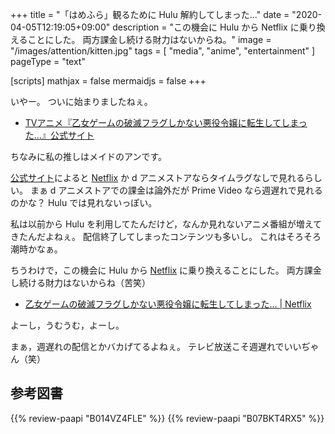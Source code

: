 +++
title = "「はめふら」観るために Hulu 解約してしまった..."
date =  "2020-04-05T12:19:05+09:00"
description = "この機会に Hulu から Netflix に乗り換えることにした。 両方課金し続ける財力はないからね。"
image = "/images/attention/kitten.jpg"
tags = [ "media", "anime", "entertainment" ]
pageType = "text"

[scripts]
  mathjax = false
  mermaidjs = false
+++

いやー。
ついに始まりましたねぇ。

- [TVアニメ『乙女ゲームの破滅フラグしかない悪役令嬢に転生してしまった…』公式サイト](https://hamehura-anime.com/)

ちなみに私の推しはメイドのアンです。

[公式サイト]によると [Netflix] か d アニメストアならタイムラグなしで見れるらしい。
まぁ d アニメストアでの課金は論外だが Prime Video なら週遅れで見れるのかな？ Hulu では見れないっぽい。

私は以前から Hulu を利用してたんだけど，なんか見れないアニメ番組が増えてきたんだよねぇ。
配信終了してしまったコンテンツも多いし。
これはそろそろ潮時かなぁ。

ちうわけで，この機会に Hulu から [Netflix] に乗り換えることにした。
両方課金し続ける財力はないからね（苦笑）

- [乙女ゲームの破滅フラグしかない悪役令嬢に転生してしまった… | Netflix](https://www.netflix.com/jp-en/title/81245851)

よーし，うむうむ，よーし。

まぁ，週遅れの配信とかバカげてるよねぇ。
テレビ放送こそ週遅れでいいぢゃん（笑）

[公式サイト]: https://hamehura-anime.com/ "TVアニメ『乙女ゲームの破滅フラグしかない悪役令嬢に転生してしまった…』公式サイト"
[Netflix]: https://www.netflix.com/

## 参考図書

{{% review-paapi "B014VZ4FLE" %}} <!-- 乙女ゲームの破滅フラグしかない悪役令嬢に転生してしまった -->
{{% review-paapi "B07BKT4RX5" %}} <!-- 乙女ゲームの破滅フラグしかない悪役令嬢に転生してしまった（コミカライズ） -->
